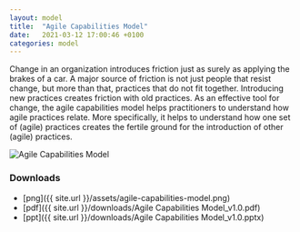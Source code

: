```yaml
---
layout: model
title:  "Agile Capabilities Model"
date:   2021-03-12 17:00:46 +0100
categories: model
---
```


Change in an organization introduces friction just as surely as applying the brakes of a car.
A major source of friction is not just people that resist change, but more than that,
practices that do not fit together. Introducing new practices creates friction with old practices.
As an effective tool for change, the agile capabilities model helps practitioners to understand
how agile practices relate. More specifically, it helps to understand how one set of (agile) practices
creates the fertile ground for the introduction of other (agile) practices.

![Agile Capabilities Model](/assets/agile-capabilities-model.png)

### Downloads
* [png]({{ site.url }}/assets/agile-capabilities-model.png)
* [pdf]({{ site.url }}/downloads/Agile Capabilities Model_v1.0.pdf)
* [ppt]({{ site.url }}/downloads/Agile Capabilities Model_v1.0.pptx)
